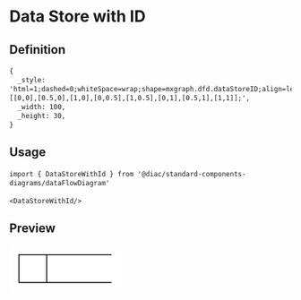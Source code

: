 # Data Store with ID

## Definition

```
{
  _style: 'html=1;dashed=0;whiteSpace=wrap;shape=mxgraph.dfd.dataStoreID;align=left;spacingLeft=3;points=[[0,0],[0.5,0],[1,0],[0,0.5],[1,0.5],[0,1],[0.5,1],[1,1]];',
  _width: 100,
  _height: 30,
}
```

## Usage

```
import { DataStoreWithId } from '@diac/standard-components-diagrams/dataFlowDiagram'

<DataStoreWithId/>
```

## Preview

<img src="./data-store-with-id.png" width="200"/>
